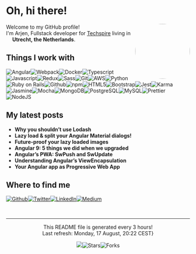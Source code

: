 
<h1> Oh, hi there!</h1><img align="right" width="150" height="150" src="https://github.com/arjenbrandenburgh.png?size=150" style="border-radius:50%"/>
<p>Welcome to my GitHub profile! <br/> I'm Arjen, Fullstack developer for <a href="https://www.techspire.nl" target="_blank">Techspire</a> living in <img src="https://image.flaticon.com/icons/svg/323/323275.svg" width="13"/> <b>Utrecht, the Netherlands</b>.</p>
<h2>Things I work with</h2>
<p><img alt="Angular" src="https://img.shields.io/badge/-Angular-311c87?style=flat-square&logo=angular&logoColor=white"/><img alt="Webpack" src="https://img.shields.io/badge/-Webpack-311c87?style=flat-square&logo=webpack&logoColor=white"/><img alt="Docker" src="https://img.shields.io/badge/-Docker-381b83?style=flat-square&logo=docker&logoColor=white"/><img alt="Typescript" src="https://img.shields.io/badge/-Typescript-401a80?style=flat-square&logo=typescript&logoColor=white"/><img alt="Javascript" src="https://img.shields.io/badge/-Javascript-47187c?style=flat-square&logo=javascript&logoColor=white"/><img alt="Redux" src="https://img.shields.io/badge/-Redux-4f1778?style=flat-square&logo=redux&logoColor=white"/><img alt="Sass" src="https://img.shields.io/badge/-Sass-561674?style=flat-square&logo=sass&logoColor=white"/><img alt="Git" src="https://img.shields.io/badge/-Git-5e1571?style=flat-square&logo=git&logoColor=white"/><img alt="AWS" src="https://img.shields.io/badge/-AWS-65136d?style=flat-square&logo=amazonaws&logoColor=white"/><img alt="Python" src="https://img.shields.io/badge/-Python-6d1269?style=flat-square&logo=python&logoColor=white"/><img alt="Ruby on Rails" src="https://img.shields.io/badge/-Ruby on Rails-741165?style=flat-square&logo=rubyonrails&logoColor=white"/><img alt="Github" src="https://img.shields.io/badge/-Github-7c1062?style=flat-square&logo=github&logoColor=white"/><img alt="npm" src="https://img.shields.io/badge/-npm-830f5e?style=flat-square&logo=npm&logoColor=white"/><img alt="HTML5" src="https://img.shields.io/badge/-HTML5-8b0d5a?style=flat-square&logo=html5&logoColor=white"/><img alt="Bootstrap" src="https://img.shields.io/badge/-Bootstrap-920c56?style=flat-square&logo=bootstrap&logoColor=white"/><img alt="Jest" src="https://img.shields.io/badge/-Jest-9a0b53?style=flat-square&logo=jest&logoColor=white"/><img alt="Karma" src="https://img.shields.io/badge/-Karma-a10a4f?style=flat-square&logo=karma&logoColor=white"/><img alt="Jasmine" src="https://img.shields.io/badge/-Jasmine-a9094b?style=flat-square&logo=jasmine&logoColor=white"/><img alt="Mocha" src="https://img.shields.io/badge/-Mocha-b00747?style=flat-square&logo=mocha&logoColor=white"/><img alt="MongoDB" src="https://img.shields.io/badge/-MongoDB-b80644?style=flat-square&logo=mongodb&logoColor=white"/><img alt="PostgreSQL" src="https://img.shields.io/badge/-PostgreSQL-bf0540?style=flat-square&logo=postgresql&logoColor=white"/><img alt="MySQL" src="https://img.shields.io/badge/-MySQL-c7043c?style=flat-square&logo=mysql&logoColor=white"/><img alt="Prettier" src="https://img.shields.io/badge/-Prettier-ce0238?style=flat-square&logo=prettier&logoColor=white"/><img alt="NodeJS" src="https://img.shields.io/badge/-NodeJS-d60135?style=flat-square&logo=Node.js&logoColor=white"/>
</p>
<h2>My latest posts</h2>
<ul>
  <li><a href="https://medium.com/techspiration/why-you-shouldnt-use-lodash-f8504d7b7383?source=rss-4e994d74f767------2"></a><b>Why you shouldn’t use Lodash</b></li>
  <li><a href="https://medium.com/techspiration/lazy-load-split-your-angular-material-dialogs-61800e06173e?source=rss-4e994d74f767------2"></a><b>Lazy load &amp; split your Angular Material dialogs!</b></li>
  <li><a href="https://medium.com/techspiration/future-proof-your-lazy-loaded-images-16160bb51e58?source=rss-4e994d74f767------2"></a><b>Future-proof your lazy loaded images</b></li>
  <li><a href="https://medium.com/techspiration/angular-9-5-things-we-did-when-we-upgraded-75d0e1de0d4c?source=rss-4e994d74f767------2"></a><b>Angular 9: 5 things we did when we upgraded</b></li>
  <li><a href="https://medium.com/@arjenbrandenburgh/angulars-pwa-swpush-and-swupdate-15a7e5c154ac?source=rss-4e994d74f767------2"></a><b>Angular’s PWA: SwPush and SwUpdate</b></li>
  <li><a href="https://medium.com/dev-jam/understanding-angulars-viewencapsulation-5d8638859d4a?source=rss-4e994d74f767------2"></a><b>Understanding Angular’s ViewEncapsulation</b></li>
  <li><a href="https://medium.com/@arjenbrandenburgh/your-angular-app-as-progressive-web-app-e481043acf65?source=rss-4e994d74f767------2"></a><b>Your Angular app as Progressive Web App</b></li>
</ul>
<h2>Where to find me</h2>
<p><a href="https://github.com/arjenbrandenburgh" target="_blank"><img alt="Github" src="https://img.shields.io/badge/GitHub-%2312100E.svg?&style=for-the-badge&logo=Github&logoColor=white"/></a><a href="https://twitter.com/ArjenBrand" target="_blank"><img alt="Twitter" src="https://img.shields.io/badge/twitter-%231DA1F2.svg?&style=for-the-badge&logo=twitter&logoColor=white"/></a><a href="https://www.linkedin.com/in/arjen-brandenburgh" target="_blank"><img alt="LinkedIn" src="https://img.shields.io/badge/linkedin-%230077B5.svg?&style=for-the-badge&logo=linkedin&logoColor=white"/></a><a href="https://medium.com/@arjenbrandenburgh" target="_blank"><img alt="Medium" src="https://img.shields.io/badge/medium-%2312100E.svg?&style=for-the-badge&logo=medium&logoColor=white"/></a></p><br/>
<hr/>
<p align="center">This README file is generated every 3 hours!<br/>Last refresh: Monday, 17 August, 20:22 CEST}</p>
<p align="center"><img src="https://github.com/arjenbrandenburgh/arjenbrandenburgh/workflows/README%20build/badge.svg"/><img alt="Stars" src="https://img.shields.io/github/stars/arjenbrandenburgh/arjenbrandenburgh?style=flat-square&labelColor=343b41"/><img alt="Forks" src="https://img.shields.io/github/forks/arjenbrandenburgh/arjenbrandenburgh?style=flat-square&labelColor=343b41"/></p>